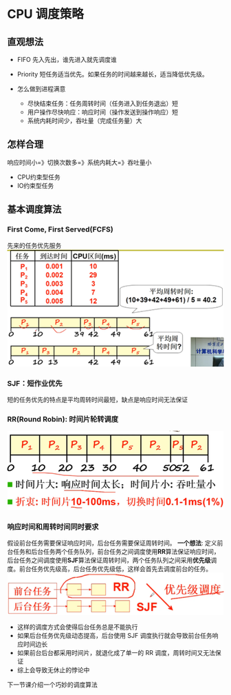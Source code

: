 # CPU 调度策略

## 直观想法
* FIFO
  先入先出，谁先进入就先调度谁
* Priority
  短任务适当优先。如果任务的时间越来越长，适当降低优先级。

* 怎么做到进程满意
  * 尽快结束任务：任务周转时间（任务进入到任务退出）短
  * 用户操作尽快响应：响应时间（操作发送到操作响应）短
  * 系统内耗时间少，吞吐量（完成任务量）大

## 怎样合理
响应时间小=》切换次数多=》系统内耗大=》吞吐量小
* CPU约束型任务
* IO约束型任务

## 基本调度算法
### First Come, First Served(FCFS)
先来的任务优先服务
![](images/2021-07-17-16-53-38.png)

### SJF：短作业优先
短的任务优先的特点是平均周转时间最短，缺点是响应时间无法保证

### RR(Round Robin): 时间片轮转调度
![](images/2021-07-17-16-59-28.png)

### 响应时间和周转时间同时要求
假设前台任务需要保证响应时间，后台任务需要保证周转时间。
**一个想法**: 定义前台任务和后台任务两个任务队列，前台任务之间调度使用**RR**算法保证响应时间，后台任务之间调度使用**SJF**算法保证周转时间，两个任务队列之间采用**优先级**调度。前台任务优先级高，后台任务优先级低，这样会首先去调度前台的任务。
![](images/2021-07-18-00-47-16.png)
* 这样的调度方式会使得后台任务总是不能执行
* 如果后台任务优先级动态提高，后台使用 SJF 调度执行就会导致前台任务响应时间边长
* 如果前台后台都采用时间片，就退化成了单一的 RR 调度，周转时间又无法保证
* 综上会导致无休止的悖论中

下一节课介绍一个巧妙的调度算法